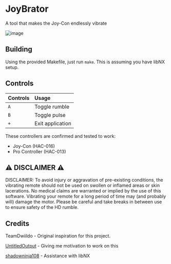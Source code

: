 # JoyBrator

 A tool that makes the Joy-Con endlessly vibrate
 
 ![image](https://user-images.githubusercontent.com/66192059/219843891-ab14272d-3588-4119-b679-001ff8683d3d.png)


## Building

Using the provided Makefile, just run `make`. This is assuming you have libNX setup.

## Controls

| Controls   | Usage            |
| :--------- | :--------------- |
| `A`        | Toggle rumble    |
| `B`        | Toggle pulse     |
| `+`        | Exit application |

These controllers are confirmed and tested to work:

- Joy-Con (HAC-016)
- Pro Controller (HAC-013)

## ⚠️ DISCLAIMER ⚠️

DISCLAIMER: To avoid injury or aggravation of pre-existing conditions,
the vibrating remote should not be used on swollen or inflamed areas
or skin lacerations. No medical claims are warranted or implied by
the use of this software. Vibrating your remote for a long period of
time may (and probably will) damage the motor. Please be careful
and take breaks in between use to ensure safety of the HD rumble.

## Credits

TeamDwiildo - Original inspiration for this project.

[UntitledOutput](https://github.com/UntitledOutput) - Giving me motivation to work on this

[shadowninja108](https://github.com/shadowninja108) - Assistance with libNX
